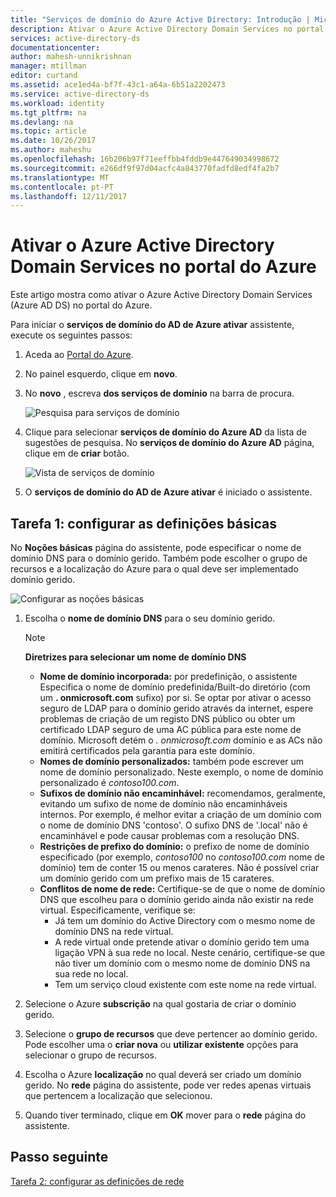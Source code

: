 ```yaml
---
title: "Serviços de domínio do Azure Active Directory: Introdução | Microsoft Docs"
description: Ativar o Azure Active Directory Domain Services no portal do Azure
services: active-directory-ds
documentationcenter: 
author: mahesh-unnikrishnan
manager: mtillman
editor: curtand
ms.assetid: ace1ed4a-bf7f-43c1-a64a-6b51a2202473
ms.service: active-directory-ds
ms.workload: identity
ms.tgt_pltfrm: na
ms.devlang: na
ms.topic: article
ms.date: 10/26/2017
ms.author: maheshu
ms.openlocfilehash: 16b206b97f71eeffbb4fddb9e447649034998672
ms.sourcegitcommit: e266df9f97d04acfc4a843770fadfd8edf4fa2b7
ms.translationtype: MT
ms.contentlocale: pt-PT
ms.lasthandoff: 12/11/2017
---
```

# <a name="enable-azure-active-directory-domain-services-using-the-azure-portal"></a>Ativar o Azure Active Directory Domain Services no portal do Azure
Este artigo mostra como ativar o Azure Active Directory Domain Services (Azure AD DS) no portal do Azure.

Para iniciar o **serviços de domínio do AD de Azure ativar** assistente, execute os seguintes passos:

1. Aceda ao [Portal do Azure](https://portal.azure.com).
2. No painel esquerdo, clique em **novo**.
3. No **novo** , escreva **dos serviços de domínio** na barra de procura.

    ![Pesquisa para serviços de domínio](./media/getting-started/search-domain-services.png)

4. Clique para selecionar **serviços de domínio do Azure AD** da lista de sugestões de pesquisa. No **serviços de domínio do Azure AD** página, clique em de **criar** botão.

    ![Vista de serviços de domínio](./media/getting-started/domain-services-blade.png)

5. O **serviços de domínio do AD de Azure ativar** é iniciado o assistente.


## <a name="task-1-configure-basic-settings"></a>Tarefa 1: configurar as definições básicas
No **Noções básicas** página do assistente, pode especificar o nome de domínio DNS para o domínio gerido. Também pode escolher o grupo de recursos e a localização do Azure para o qual deve ser implementado domínio gerido.

![Configurar as noções básicas](./media/getting-started/domain-services-blade-basics.png)

1. Escolha o **nome de domínio DNS** para o seu domínio gerido.

   > [!NOTE]
   > **Diretrizes para selecionar um nome de domínio DNS**
   > * **Nome de domínio incorporada:** por predefinição, o assistente Especifica o nome de domínio predefinida/Built-do diretório (com um **. onmicrosoft.com** sufixo) por si. Se optar por ativar o acesso seguro de LDAP para o domínio gerido através da internet, espere problemas de criação de um registo DNS público ou obter um certificado LDAP seguro de uma AC pública para este nome de domínio. Microsoft detém o *. onmicrosoft.com* domínio e as ACs não emitirá certificados pela garantia para este domínio.
   * **Nomes de domínio personalizados:** também pode escrever um nome de domínio personalizado. Neste exemplo, o nome de domínio personalizado é *contoso100.com*.
   * **Sufixos de domínio não encaminhável:** recomendamos, geralmente, evitando um sufixo de nome de domínio não encaminháveis internos. Por exemplo, é melhor evitar a criação de um domínio com o nome de domínio DNS 'contoso'. O sufixo DNS de '.local' não é encaminhável e pode causar problemas com a resolução DNS.
   * **Restrições de prefixo do domínio:** o prefixo de nome de domínio especificado (por exemplo, *contoso100* no *contoso100.com* nome de domínio) tem de conter 15 ou menos carateres. Não é possível criar um domínio gerido com um prefixo mais de 15 carateres.
   * **Conflitos de nome de rede:** Certifique-se de que o nome de domínio DNS que escolheu para o domínio gerido ainda não existir na rede virtual. Especificamente, verifique se:
       * Já tem um domínio do Active Directory com o mesmo nome de domínio DNS na rede virtual.
       * A rede virtual onde pretende ativar o domínio gerido tem uma ligação VPN à sua rede no local. Neste cenário, certifique-se que não tiver um domínio com o mesmo nome de domínio DNS na sua rede no local.
       * Tem um serviço cloud existente com este nome na rede virtual.
    >

2. Selecione o Azure **subscrição** na qual gostaria de criar o domínio gerido.

3. Selecione o **grupo de recursos** que deve pertencer ao domínio gerido. Pode escolher uma o **criar nova** ou **utilizar existente** opções para selecionar o grupo de recursos.

4. Escolha o Azure **localização** no qual deverá ser criado um domínio gerido. No **rede** página do assistente, pode ver redes apenas virtuais que pertencem a localização que selecionou.

5. Quando tiver terminado, clique em **OK** mover para o **rede** página do assistente.


## <a name="next-step"></a>Passo seguinte
[Tarefa 2: configurar as definições de rede](active-directory-ds-getting-started-network.md)
